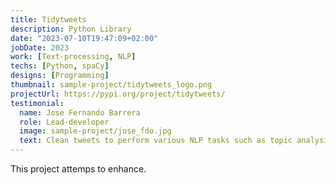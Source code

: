 ```yaml
---
title: Tidytweets
description: Python Library 
date: "2023-07-10T19:47:09+02:00"
jobDate: 2023
work: [Text-processing, NLP]
techs: [Python, spaCy]
designs: [Programming]
thumbnail: sample-project/tidytweets_logo.png
projectUrl: https://pypi.org/project/tidytweets/
testimonial:
  name: Jose Fernando Barrera
  role: Lead-developer
  image: sample-project/jose_fdo.jpg
  text: Clean tweets to perform various NLP tasks such as topic analysis, word embeddings, sentiment analysis, etc.
---
```


This project attemps to enhance.